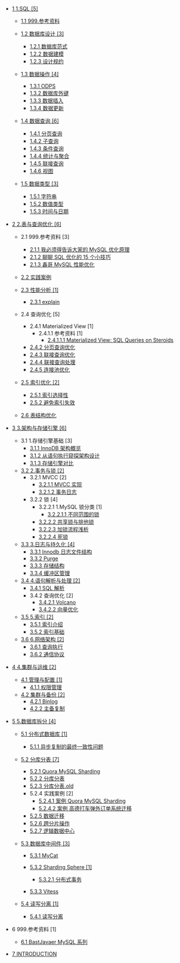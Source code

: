   - [1 1.SQL [5]](/1.SQL/README.md)
    - [1.1 999.参考资料](/1.SQL/999.参考资料/README.md)
      
    - [1.2 数据库设计 [3]](/1.SQL/数据库设计/README.md)
      - [1.2.1 数据库范式](/1.SQL/数据库设计/数据库范式.md)
      - [1.2.2 数据建模](/1.SQL/数据库设计/数据建模.md)
      - [1.2.3 设计规约](/1.SQL/数据库设计/设计规约.md)
    - [1.3 数据操作 [4]](/1.SQL/数据操作/README.md)
      - [1.3.1 ODPS](/1.SQL/数据操作/ODPS.md)
      - [1.3.2 数据库外键](/1.SQL/数据操作/数据库外键.md)
      - [1.3.3 数据插入](/1.SQL/数据操作/数据插入.md)
      - [1.3.4 数据更新](/1.SQL/数据操作/数据更新.md)
    - [1.4 数据查询 [6]](/1.SQL/数据查询/README.md)
      - [1.4.1 分页查询](/1.SQL/数据查询/分页查询.md)
      - [1.4.2 子查询](/1.SQL/数据查询/子查询.md)
      - [1.4.3 条件查询](/1.SQL/数据查询/条件查询.md)
      - [1.4.4 统计与聚合](/1.SQL/数据查询/统计与聚合.md)
      - [1.4.5 联接查询](/1.SQL/数据查询/联接查询.md)
      - [1.4.6 视图](/1.SQL/数据查询/视图.md)
    - [1.5 数据类型 [3]](/1.SQL/数据类型/README.md)
      - [1.5.1 字符串](/1.SQL/数据类型/字符串.md)
      - [1.5.2 数值类型](/1.SQL/数据类型/数值类型.md)
      - [1.5.3 时间与日期](/1.SQL/数据类型/时间与日期.md)
  - [2 2.表与查询优化 [6]](/2.表与查询优化/README.md)
    - 2.1 999.参考资料 [3]
      - [2.1.1 我必须得告诉大家的 MySQL 优化原理](/2.表与查询优化/999.参考资料/2017-我必须得告诉大家的%20MySQL%20优化原理.md)
      - [2.1.2 聊聊 SQL 优化的 15 个小技巧](/2.表与查询优化/999.参考资料/2021-聊聊%20SQL%20优化的%2015%20个小技巧.md)
      - [2.1.3 鑫哥 MySQL 性能优化](/2.表与查询优化/999.参考资料/2022-鑫哥-MySQL%20性能优化.md)
    - [2.2 实践案例](/2.表与查询优化/实践案例/README.md)
      
    - [2.3 性能分析 [1]](/2.表与查询优化/性能分析/README.md)
      - [2.3.1 explain](/2.表与查询优化/性能分析/explain.md)
    - 2.4 查询优化 [5]
      - 2.4.1 Materialized View [1]
        - 2.4.1.1 参考资料 [1]
          - [2.4.1.1.1 Materialized View: SQL Queries on Steroids](/2.表与查询优化/查询优化/Materialized%20View/.more/2022-Materialized%20View:%20SQL%20Queries%20on%20Steroids.md)
      - [2.4.2 分页查询优化](/2.表与查询优化/查询优化/分页查询优化.md)
      - [2.4.3 联接查询优化](/2.表与查询优化/查询优化/联接查询优化.md)
      - [2.4.4 联接查询处理](/2.表与查询优化/查询优化/联接查询处理.md)
      - [2.4.5 连接池优化](/2.表与查询优化/查询优化/连接池优化.md)
    - [2.5 索引优化 [2]](/2.表与查询优化/索引优化/README.md)
      - [2.5.1 索引选择性](/2.表与查询优化/索引优化/索引选择性.md)
      - [2.5.2 避免索引失效](/2.表与查询优化/索引优化/避免索引失效.md)
    - [2.6 表结构优化](/2.表与查询优化/表结构优化/README.md)
      
  - [3 3.架构与存储引擎 [6]](/3.架构与存储引擎/README.md)
    - 3.1 1.存储引擎基础 [3]
      - [3.1.1 InnoDB 架构概览](/3.架构与存储引擎/1.存储引擎基础/InnoDB%20架构概览.md)
      - [3.1.2 从语句执行窥探架构设计](/3.架构与存储引擎/1.存储引擎基础/从语句执行窥探架构设计.md)
      - [3.1.3 存储引擎对比](/3.架构与存储引擎/1.存储引擎基础/存储引擎对比.md)
    - [3.2 2.事务与锁 [2]](/3.架构与存储引擎/2.事务与锁/README.md)
      - 3.2.1 MVCC [2]
        - [3.2.1.1 MVCC 实现](/3.架构与存储引擎/2.事务与锁/MVCC/MVCC%20实现.md)
        - [3.2.1.2 事务日志](/3.架构与存储引擎/2.事务与锁/MVCC/事务日志.md)
      - 3.2.2 锁 [4]
        - 3.2.2.1 1.MySQL 锁分类 [1]
          - [3.2.2.1.1 不同范围的锁](/3.架构与存储引擎/2.事务与锁/锁/1.MySQL%20锁分类/不同范围的锁.md)
        - [3.2.2.2 共享锁与排他锁](/3.架构与存储引擎/2.事务与锁/锁/共享锁与排他锁.md)
        - [3.2.2.3 加锁流程浅析](/3.架构与存储引擎/2.事务与锁/锁/加锁流程浅析.md)
        - [3.2.2.4 死锁](/3.架构与存储引擎/2.事务与锁/锁/死锁.md)
    - [3.3 3.日志与持久化 [4]](/3.架构与存储引擎/3.日志与持久化/README.md)
      - [3.3.1 Innodb 日志文件结构](/3.架构与存储引擎/3.日志与持久化/Innodb%20日志文件结构.md)
      - [3.3.2 Purge](/3.架构与存储引擎/3.日志与持久化/Purge.md)
      - [3.3.3 存储结构](/3.架构与存储引擎/3.日志与持久化/存储结构.md)
      - [3.3.4 缓冲区管理](/3.架构与存储引擎/3.日志与持久化/缓冲区管理.md)
    - [3.4 4.语句解析与处理 [2]](/3.架构与存储引擎/4.语句解析与处理/README.md)
      - [3.4.1 SQL 解析](/3.架构与存储引擎/4.语句解析与处理/SQL%20解析.md)
      - 3.4.2 查询优化 [2]
        - [3.4.2.1 Volcano](/3.架构与存储引擎/4.语句解析与处理/查询优化/Volcano.md)
        - [3.4.2.2 向量优化](/3.架构与存储引擎/4.语句解析与处理/查询优化/向量优化.md)
    - [3.5 5.索引 [2]](/3.架构与存储引擎/5.索引/README.md)
      - [3.5.1 索引介绍](/3.架构与存储引擎/5.索引/索引介绍.md)
      - [3.5.2 索引基础](/3.架构与存储引擎/5.索引/索引基础.md)
    - [3.6 6.网络架构 [2]](/3.架构与存储引擎/6.网络架构/README.md)
      - [3.6.1 查询执行](/3.架构与存储引擎/6.网络架构/查询执行.md)
      - [3.6.2 通信协议](/3.架构与存储引擎/6.网络架构/通信协议.md)
  - [4 4.集群与运维 [2]](/4.集群与运维/README.md)
    - [4.1 管理与配置 [1]](/4.集群与运维/管理与配置/README.md)
      - [4.1.1 权限管理](/4.集群与运维/管理与配置/权限管理.md)
    - [4.2 集群与备份 [2]](/4.集群与运维/集群与备份/README.md)
      - [4.2.1 Binlog](/4.集群与运维/集群与备份/Binlog.md)
      - [4.2.2 主备复制](/4.集群与运维/集群与备份/主备复制.md)
  - [5 5.数据库拆分 [4]](/5.数据库拆分/README.md)
    - [5.1 分布式数据库 [1]](/5.数据库拆分/分布式数据库/README.md)
      - [5.1.1 异步复制的最终一致性问题](/5.数据库拆分/分布式数据库/异步复制的最终一致性问题.md)
    - [5.2 分库分表 [7]](/5.数据库拆分/分库分表/README.md)
      - [5.2.1 Quora MySQL Sharding](/5.数据库拆分/分库分表/Quora%20MySQL%20Sharding.md)
      - [5.2.2 分库分表](/5.数据库拆分/分库分表/分库分表.md)
      - [5.2.3 分库分表.old](/5.数据库拆分/分库分表/分库分表.old.md)
      - 5.2.4 实践案例 [2]
        - [5.2.4.1 案例 Quora MySQL Sharding](/5.数据库拆分/分库分表/实践案例/案例-Quora%20MySQL%20Sharding.md)
        - [5.2.4.2 案例 高德打车弹外订单系统迁移](/5.数据库拆分/分库分表/实践案例/案例-高德打车弹外订单系统迁移.md)
      - [5.2.5 数据迁移](/5.数据库拆分/分库分表/数据迁移.md)
      - [5.2.6 跨分片操作](/5.数据库拆分/分库分表/跨分片操作.md)
      - [5.2.7 逻辑数据中心](/5.数据库拆分/分库分表/逻辑数据中心.md)
    - [5.3 数据库中间件 [3]](/5.数据库拆分/数据库中间件/README.md)
      - [5.3.1 MyCat](/5.数据库拆分/数据库中间件/MyCat/README.md)
        
      - [5.3.2 Sharding Sphere [1]](/5.数据库拆分/数据库中间件/Sharding-Sphere/README.md)
        - [5.3.2.1 分布式事务](/5.数据库拆分/数据库中间件/Sharding-Sphere/分布式事务.md)
      - [5.3.3 Vitess](/5.数据库拆分/数据库中间件/Vitess/README.md)
        
    - [5.4 读写分离 [1]](/5.数据库拆分/读写分离/README.md)
      - [5.4.1 读写分离](/5.数据库拆分/读写分离/读写分离.md)
  - 6 999.参考资料 [1]
    - [6.1 BastJavaer MySQL 系列](/999.参考资料/BastJavaer%20MySQL%20系列/README.md)
      
  - [7 INTRODUCTION](/INTRODUCTION.md)